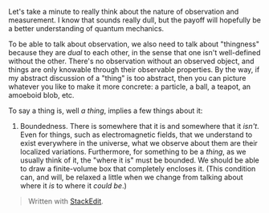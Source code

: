 Let's take a minute to really think about the nature of observation and measurement. I know that sounds really dull, but the payoff will hopefully be a better understanding of quantum mechanics.

To be able to talk about observation, we also need to talk about "thingness" because they are *dual* to each other, in the sense that one isn't well-defined without the other. There's no observation without an observed object, and things are only knowable through their observable properties. By the way, if my abstract discussion of a "thing" is too abstract, then you can picture whatever you like to make it more concrete: a particle, a ball, a teapot, an amoeboid blob, etc.

To say a thing is, well *a thing*, implies a few things about it:
1. Boundedness.
There is somewhere that it is and somewhere that it *isn't*. Even for things, such as electromagnetic fields, that we understand to exist everywhere in the universe, what we observe about them are their localized variations. Furthermore, for something to be a *thing*, as we usually think of it, the "where it is" must be bounded. We should be able to draw a finite-volume box that completely encloses it. (This condition can, and will, be relaxed a little when we change from talking about where it *is* to where it *could be*.)



> Written with [StackEdit](https://stackedit.io/).
<!--stackedit_data:
eyJoaXN0b3J5IjpbMzc4MTczMDMsNTYxOTc1MzkwLC0xNDE3OT
EyNzI4LC0xOTc0MTgyMDYwLC01NjYyNzcxNDYsLTE5NDQxOTY4
NzRdfQ==
-->
